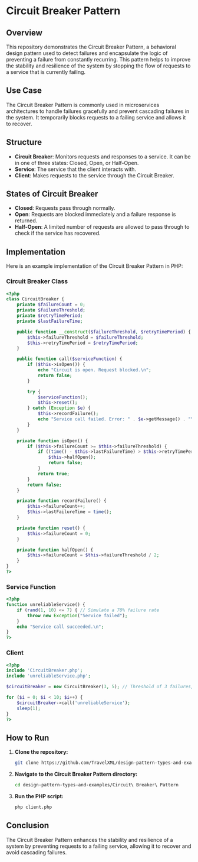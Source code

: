 # Circuit Breaker Pattern

## Overview

This repository demonstrates the Circuit Breaker Pattern, a behavioral design pattern used to detect failures and encapsulate the logic of preventing a failure from constantly recurring. This pattern helps to improve the stability and resilience of the system by stopping the flow of requests to a service that is currently failing.

## Use Case

The Circuit Breaker Pattern is commonly used in microservices architectures to handle failures gracefully and prevent cascading failures in the system. It temporarily blocks requests to a failing service and allows it to recover.

## Structure

- **Circuit Breaker**: Monitors requests and responses to a service. It can be in one of three states: Closed, Open, or Half-Open.
- **Service**: The service that the client interacts with.
- **Client**: Makes requests to the service through the Circuit Breaker.

## States of Circuit Breaker

- **Closed**: Requests pass through normally.
- **Open**: Requests are blocked immediately and a failure response is returned.
- **Half-Open**: A limited number of requests are allowed to pass through to check if the service has recovered.

## Implementation

Here is an example implementation of the Circuit Breaker Pattern in PHP:

### Circuit Breaker Class

```php
<?php
class CircuitBreaker {
    private $failureCount = 0;
    private $failureThreshold;
    private $retryTimePeriod;
    private $lastFailureTime;

    public function __construct($failureThreshold, $retryTimePeriod) {
        $this->failureThreshold = $failureThreshold;
        $this->retryTimePeriod = $retryTimePeriod;
    }

    public function call($serviceFunction) {
        if ($this->isOpen()) {
            echo "Circuit is open. Request blocked.\n";
            return false;
        }

        try {
            $serviceFunction();
            $this->reset();
        } catch (Exception $e) {
            $this->recordFailure();
            echo "Service call failed. Error: " . $e->getMessage() . "\n";
        }
    }

    private function isOpen() {
        if ($this->failureCount >= $this->failureThreshold) {
            if ((time() - $this->lastFailureTime) > $this->retryTimePeriod) {
                $this->halfOpen();
                return false;
            }
            return true;
        }
        return false;
    }

    private function recordFailure() {
        $this->failureCount++;
        $this->lastFailureTime = time();
    }

    private function reset() {
        $this->failureCount = 0;
    }

    private function halfOpen() {
        $this->failureCount = $this->failureThreshold / 2;
    }
}
?>
```

### Service Function

```php
<?php
function unreliableService() {
    if (rand(1, 10) <= 7) { // Simulate a 70% failure rate
        throw new Exception("Service failed");
    }
    echo "Service call succeeded.\n";
}
?>
```

### Client

```php
<?php
include 'CircuitBreaker.php';
include 'unreliableService.php';

$circuitBreaker = new CircuitBreaker(3, 5); // Threshold of 3 failures, retry after 5 seconds

for ($i = 0; $i < 10; $i++) {
    $circuitBreaker->call('unreliableService');
    sleep(1);
}
?>
```

## How to Run

1. **Clone the repository:**
   ```sh
   git clone https://github.com/TravelXML/design-pattern-types-and-examples.git
   ```

2. **Navigate to the Circuit Breaker Pattern directory:**
   ```sh
   cd design-pattern-types-and-examples/Circuit\ Breaker\ Pattern
   ```

3. **Run the PHP script:**
   ```sh
   php client.php
   ```

## Conclusion

The Circuit Breaker Pattern enhances the stability and resilience of a system by preventing requests to a failing service, allowing it to recover and avoid cascading failures.

